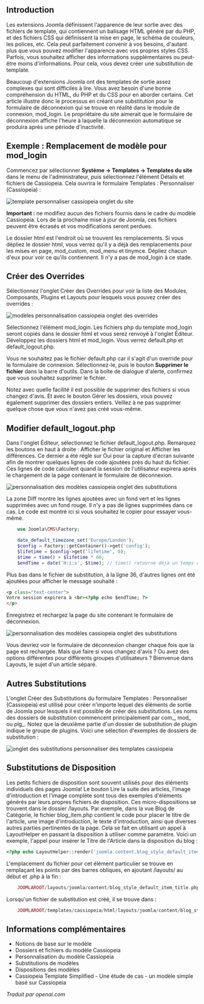 <!-- Filename: J4.x:Template_Overrides / Display title: Remplacements de Modèles -->

## Introduction

Les extensions Joomla définissent l'apparence de leur sortie avec des fichiers de template, qui contiennent un balisage HTML généré par du PHP, et des fichiers CSS qui définissent la mise en page, le schéma de couleurs, les polices, etc. Cela peut parfaitement convenir à vos besoins, d'autant plus que vous pouvez modifier l'apparence avec vos propres styles CSS. Parfois, vous souhaitez afficher des informations supplémentaires ou peut-être moins d'informations. Pour cela, vous devez créer une substitution de template.

Beaucoup d'extensions Joomla ont des templates de sortie assez complexes qui sont difficiles à lire. Vous avez besoin d'une bonne compréhension du HTML, du PHP et du CSS pour en aborder certains. Cet article illustre donc le processus en créant une substitution pour le formulaire de déconnexion qui se trouve en réalité dans le module de connexion, mod_login. Le propriétaire du site aimerait que le formulaire de déconnexion affiche l'heure à laquelle la déconnexion automatique se produira après une période d'inactivité.

## Exemple : Remplacement de modèle pour mod_login

Commencez par sélectionner **Système → Templates → Templates du site** dans le menu de l'administrateur, puis sélectionnez l'élément Détails et fichiers de Cassiopeia. Cela ouvrira le formulaire Templates : Personnaliser (Cassiopeia) :

![template personnaliser cassiopeia onglet du site](../../../en/images/templates/templates-customise-cassiopeia.png)

**Important :** ne modifiez aucun des fichiers fournis dans le cadre du modèle Cassiopeia. Lors de la prochaine mise à jour de Joomla, ces fichiers peuvent être écrasés et vos modifications seront perdues.

Le dossier html est l'endroit où se trouvent les remplacements. Si vous dépliez le dossier html, vous verrez qu'il y a déjà des remplacements pour les mises en page, mod_custom, mod_menu et tinymce. Dépliez chacun d'eux pour voir ce qu'ils contiennent. Il n'y a pas de mod_login à ce stade.

## Créer des Overrides

Sélectionnez l'onglet Créer des Overrides pour voir la liste des Modules, Composants,
Plugins et Layouts pour lesquels vous pouvez créer des overrides :

![modèles personnalisation cassiopeia onglet des overrides](../../../en/images/templates/cassiopeia-customisation-create-overrides.png)

Sélectionnez l'élément mod_login. Les fichiers php du template mod_login seront
copiés dans le dossier html et vous serez renvoyé à l'onglet Éditeur.
Développez les dossiers html et mod_login. Vous verrez default.php et
default_logout.php.

Vous ne souhaitez pas le fichier default.php car il s'agit d'un override pour le
formulaire de connexion. Sélectionnez-le, puis le bouton **Supprimer le fichier** dans la
barre d'outils. Dans la boîte de dialogue d'alerte, confirmez que vous souhaitez supprimer le fichier.

Notez avec quelle facilité il est possible de supprimer des fichiers si vous changez d'avis. Et avec
le bouton Gérer les dossiers, vous pouvez également supprimer des dossiers entiers. Veillez à
ne pas supprimer quelque chose que vous n'avez pas créé vous-même.

## Modifier default_logout.php

Dans l'onglet Éditeur, sélectionnez le fichier default_logout.php. Remarquez les boutons en haut à droite : Afficher le fichier original et Afficher les différences. Ce dernier a été réglé sur Oui pour la capture d'écran suivante afin de montrer quelques lignes de code ajoutées près du haut du fichier. Ces lignes de code calculent quand la session de l'utilisateur expirera après le chargement de la page contenant le formulaire de déconnexion.

![personnalisation des modèles cassiopeia onglet des substitutions](../../../en/images/templates/cassiopeia-customisation-edit-logout-override.png)

La zone Diff montre les lignes ajoutées avec un fond vert et les lignes supprimées avec un fond rouge. Il n'y a pas de lignes supprimées dans ce cas. Le code est montré ici si vous souhaitez le copier pour essayer vous-même.

```php
    use Joomla\CMS\Factory;

    date_default_timezone_set('Europe/London');
    $config = Factory::getContainer()->get('config');
    $lifetime = $config->get('lifetime', 0);
    $time = time() + $lifetime * 60;
    $endTime = date('H:i:s', $time); // time() retourne déjà un temps en secondes
```

Plus bas dans le fichier de substitution, à la ligne 36, d'autres lignes ont été ajoutées pour afficher le message souhaité :

```html
<p class="text-center">
Votre session expirera à <br><?php echo $endTime; ?>
</p>
```

Enregistrez et rechargez la page du site contenant le formulaire de déconnexion.

![personnalisation des modèles cassiopeia onglet des substitutions](../../../en/images/templates/cassiopeia-customisation-logout-override-result.png)

Vous devriez voir le formulaire de déconnexion changer chaque fois que la page est rechargée. Mais que faire si vous changez d'avis ? Ou avez des options différentes pour différents groupes d'utilisateurs ? Bienvenue dans Layouts, le sujet d'un article séparé.

## Autres Substitutions

L'onglet Créer des Substitutions du formulaire Templates : Personnaliser (Cassiopeia) est utilisé pour créer n'importe lequel des éléments de sortie de Joomla pour lesquels il est possible de créer des substitutions. Les noms des dossiers de substitution commencent principalement par com\_, mod\_ ou plg\_. Notez que la deuxième partie d'un dossier de substitution de plugin indique le groupe de plugins. Voici une sélection d'exemples de dossiers de substitution :

![onglet des substitutions personnaliser des templates cassiopeia](../../../en/images/templates/templates-customise-example-override-folder.png)

## Substitutions de Disposition

Les petits fichiers de disposition sont souvent utilisés pour des éléments individuels des pages Joomla! Le bouton Lire la suite des articles, l'image d'introduction et l'image complète sont tous des exemples d'éléments générés par leurs propres fichiers de disposition. Ces micro-dispositions se trouvent dans le dossier /layouts. Par exemple, dans la vue Blog de Catégorie, le fichier blog_item.php contient le code pour placer le titre de l'article, une image d'introduction, le texte d'introduction, ainsi que diverses autres parties pertinentes de la page. Cela se fait en utilisant un appel à LayoutHelper en passant la disposition à utiliser comme paramètre. Voici un exemple, l'appel pour insérer le Titre de l'Article dans la disposition du blog :

```php
<?php echo LayoutHelper::render('joomla.content.blog_style_default_item_title', $this->item); ?>
```

L'emplacement du fichier pour cet élément particulier se trouve en remplaçant les points par des barres obliques, en ajoutant /layouts/ au début et .php à la fin :

```php
    JOOMLAROOT/layouts/joomla/content/blog_style_default_item_title.php
```

Lorsqu'un fichier de substitution est créé, il se trouve dans :

```php
    JOOMLAROOT/templates/cassiopeia/html/layouts/joomla/content/blog_style_default_item_title.php
```

## Informations complémentaires

- Notions de base sur le modèle
- Dossiers et fichiers du modèle Cassiopeia
- Personnalisation du modèle Cassiopeia
- Substitutions de modèles
- Dispositions des modèles
- Cassiopeia Template Simplified - Une étude de cas - un modèle simple basé
  sur Cassiopeia

*Traduit par openai.com*

